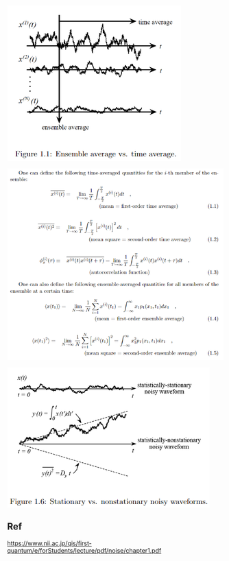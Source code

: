 ![alt text](./img/average1.png)


![alt text](./img/average2.png)

![](./img/stationary.png)

## Ref

https://www.nii.ac.jp/qis/first-quantum/e/forStudents/lecture/pdf/noise/chapter1.pdf